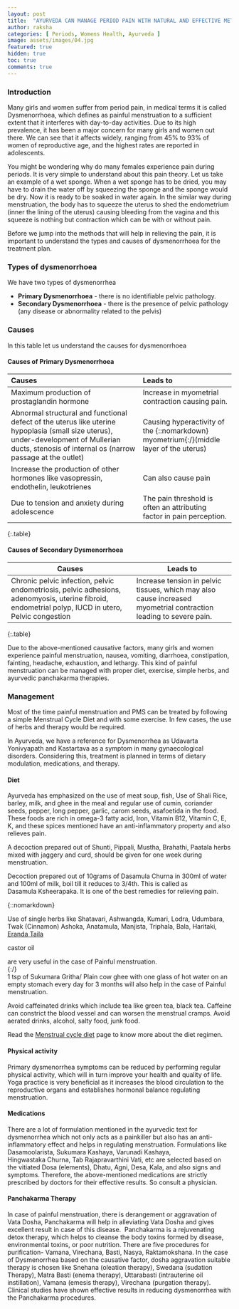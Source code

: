 ```yaml
---
layout: post
title:  "AYURVEDA CAN MANAGE PERIOD PAIN WITH NATURAL AND EFFECTIVE METHODS"
author: raksha
categories: [ Periods, Womens Health, Ayurveda ]
image: assets/images/04.jpg
featured: true
hidden: true
toc: true
comments: true
---
```

### Introduction
Many girls and women suffer from period pain, in medical terms it is called Dysmenorrhoea, which defines as painful menstruation to a sufficient extent that it interferes with day-to-day activities. Due to its high prevalence, it has been a major concern for many girls and women out there. We can see that it affects widely, ranging from 45% to 93% of women of reproductive age, and the highest rates are reported in adolescents. 

You might be wondering why do many females experience pain during periods. It is very simple to understand about this pain theory. Let us take an example of a wet sponge. When a wet sponge has to be dried, you may have to drain the water off by squeezing the sponge and the sponge would be dry. Now it is ready to be soaked in water again. In the similar way during menstruation, the body has to squeeze the uterus to shed the endometrium (inner the lining of the uterus) causing bleeding from the vagina and this squeeze is nothing but contraction which can be with or without pain.

Before we jump into the methods that will help in relieving the pain, it is important to understand the types and causes of dysmenorrhoea for the treatment plan. 

### Types of dysmenorrhoea  
We have two types of dysmenorrhea
+ <b>Primary Dysmenorrhoea</b> - there is no identifiable pelvic pathology. 
+ <b>Secondary Dysmenorrhoea</b> - there is the presence of pelvic pathology (any disease or abnormality related to the pelvis)  

### Causes
In this table let us understand the causes for dysmenorrhoea
#### Causes of Primary Dysmenorrhoea

| Causes| Leads to |
| :------ | :------- |
| Maximum production of prostaglandin hormone | Increase in myometrial contraction causing pain. |
| Abnormal structural and functional defect of the uterus like uterine hypoplasia (small size uterus), under-development of Mullerian ducts, stenosis of internal os (narrow passage at the outlet) | Causing hyperactivity of the {::nomarkdown} <span class="definition" title="middle layer of the uterus" >myometrium</span>{:/}(middle layer of the uterus) |
| Increase the production of other hormones like vasopressin, endothelin, leukotrienes | Can also cause pain |
| Due to tension and anxiety during adolescence | The pain threshold is often an attributing factor in pain perception. |
{:.table}

#### Causes of Secondary Dysmenorrhoea

| Causes | Leads to |
| ------ | -------- |
| Chronic pelvic infection, pelvic endometriosis, pelvic adhesions, adenomyosis, uterine fibroid, endometrial polyp, IUCD in utero, Pelvic congestion | Increase tension in pelvic tissues, which may also cause increased myometrial contraction leading to severe pain. |
{:.table}

Due to the above-mentioned causative factors, many girls and women experience painful menstruation, nausea, vomiting, diarrhoea, constipation, fainting, headache, exhaustion, and lethargy. This kind of painful menstruation can be managed with proper diet, exercise, simple herbs, and ayurvedic panchakarma therapies. 

### Management
Most of the time painful menstruation and PMS can be treated by following a simple Menstrual Cycle Diet and with some exercise. In few cases, the use of herbs and therapy would be required. 

In Ayurveda, we have a reference for Dysmenorrhea as Udavarta Yonivyapath and Kastartava as a symptom in many gynaecological disorders. Considering this, treatment is planned in terms of dietary modulation, medications, and therapy.

#### Diet
Ayurveda has emphasized on the use of meat soup, fish, Use of Shali Rice, barley, milk, and ghee in the meal and regular use of cumin, coriander seeds, pepper, long pepper, garlic, carom seeds, asafoetida in the food. These foods are rich in omega-3 fatty acid, Iron, Vitamin B12, Vitamin C, E, K, and these spices mentioned have an anti-inflammatory property and also relieves pain. 

A decoction prepared out of Shunti, Pippali, Mustha, Brahathi, Paatala herbs mixed with jaggery and curd, should be given for one week during menstruation. 

Decoction prepared out of 10grams of Dasamula Churna in 300ml of water and 100ml of milk, boil till it reduces to 3/4th. This is called as Dasamula Ksheerapaka. It is one of the best remedies for relieving pain.

{::nomarkdown}
<div class="definition">
Use of single herbs like Shatavari, Ashwangda, Kumari, Lodra, Udumbara, Twak (Cinnamon) Ashoka, Anatamula, Manjista, Triphala, Bala, Haritaki, <a><u class="udef">Eranda Taila</u><p>castor oil</p></a> are very useful in the case of Painful menstruation. </div>
{:/}
<br>
1 tsp of Sukumara Gritha/ Plain cow ghee with one glass of hot water on an empty stomach every day for 3 months will also help in the case of Painful menstruation.

Avoid caffeinated drinks which include tea like green tea, black tea. Caffeine can constrict the blood vessel and can worsen the menstrual cramps. Avoid aerated drinks, alcohol, salty food, junk food.

Read the [Menstrual cycle diet](/what-to-eat-and-what-to-avoid-during-menstrual-cycle) page to know more about the diet regimen. 
 
#### Physical activity
Primary dysmenorrhea symptoms can be reduced by performing regular physical activity, which will in turn improve your health and quality of life. Yoga practice is very beneficial as it increases the blood circulation to the reproductive organs and establishes hormonal balance regulating menstruation. 

#### Medications 
There are a lot of formulation mentioned in the ayurvedic text for dysmenorrhea which not only acts as a painkiller but also has an anti-inflammatory effect and helps in regulating menstruation. Formulations like Dasamoolarista, Sukumara Kashaya, Varunadi Kashaya, Hingwastaka Churna, Tab Rajapravarthini Vati, etc are selected based on the vitiated Dosa (elements), Dhatu, Agni, Desa, Kala, and also signs and symptoms. Therefore, the above-mentioned medications are strictly prescribed by doctors for their effective results. So consult a physician.

#### Panchakarma Therapy 
In case of painful menstruation, there is derangement or aggravation of Vata Dosha, Panchakarma will help in alleviating Vata Dosha and gives excellent result in case of this disease.  Panchakarma is a rejuvenating detox therapy, which helps to cleanse the body toxins formed by disease, environmental toxins, or poor nutrition. There are five procedures for purification- Vamana, Virechana, Basti, Nasya, Raktamokshana. In the case of Dysmenorrhea based on the causative factor, dosha aggravation suitable therapy is chosen like Snehana (oleation therapy), Swedana (sudation Therapy), Matra Basti (enema therapy), Uttarabasti (intrauterine oil instillation), Vamana (emesis therapy), Virechana (purgation therapy). Clinical studies have shown effective results in reducing dysmenorrhea with the Panchakarma procedures. 